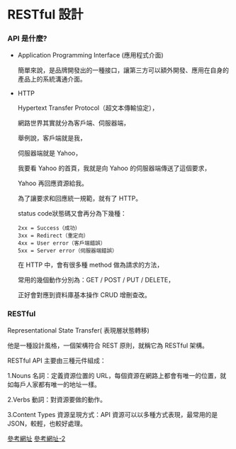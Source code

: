 # RESTful 設計

### API 是什麼?

- Application Programming Interface (應用程式介面)

   簡單來說，是品牌開發出的一種接口，讓第三方可以額外開發、應用在自身的產品上的系統溝通介面。
   
- HTTP

   Hypertext Transfer Protocol（超文本傳輸協定），
   
   網路世界其實就分為客戶端、伺服器端，
   
   舉例說，客戶端就是我，
   
   伺服器端就是 Yahoo，
   
   我要看 Yahoo 的首頁，我就是向 Yahoo 的伺服器端傳送了這個要求，
   
   Yahoo 再回應資源給我。
   
   為了讓要求和回應統一規範，就有了 HTTP。
   
   status code狀態碼又會再分為下幾種：
   
      2xx = Success（成功）
      3xx = Redirect（重定向）
      4xx = User error（客戶端錯誤）
      5xx = Server error（伺服器端錯誤）

   在 HTTP 中，會有很多種 method 做為請求的方法，
   
   常用的幾個動作分別為：GET / POST / PUT / DELETE，
   
   正好會對應到資料庫基本操作 CRUD 增刪查改。

### RESTful

Representational State Transfer( 表現層狀態轉移)

他是一種設計風格，一個架構符合 REST 原則，就稱它為 RESTful 架構。

RESTful API 主要由三種元件組成：

1.Nouns 名詞：定義資源位置的 URL，每個資源在網路上都會有唯一的位置，就如每戶人家都有唯一的地址一樣。

2.Verbs 動詞：對資源要做的動作。

3.Content Types 資源呈現方式：API 資源可以以多種方式表現，最常用的是 JSON，較輕，也較好處理。

[參考網址](https://charder.readbook.tw/api-design/restful/)
[參考網址-2](https://medium.com/itsems-frontend/api-%E6%98%AF%E4%BB%80%E9%BA%BC-restful-api-%E5%8F%88%E6%98%AF%E4%BB%80%E9%BA%BC-a001a85ab638)
